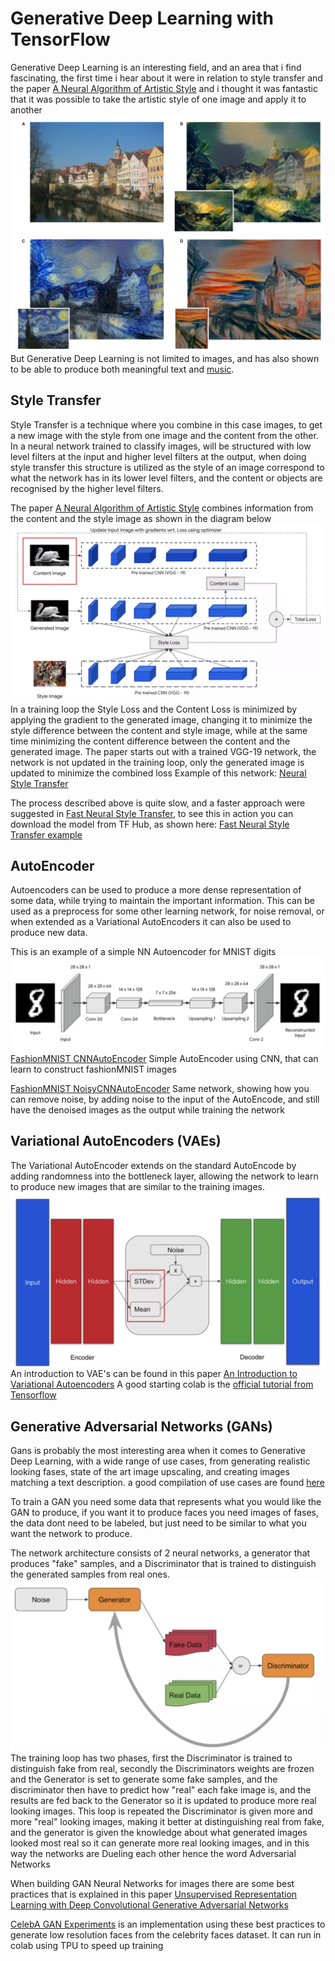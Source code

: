 # Generative Deep Learning with TensorFlow
 
Generative Deep Learning is an interesting field, and an area that i find fascinating, the first time i hear about it were in relation to style transfer and the paper [A Neural Algorithm of Artistic Style](https://arxiv.org/abs/1508.06576) and i thought it was fantastic that it was possible to take the artistic style of one image and apply it to another
![alt text](style_transfer.png "Style Transfer")
But Generative Deep Learning is not limited to images, and has also shown to be able to produce both meaningful text and [music](https://arxiv.org/abs/1612.01010).
 
## Style Transfer
Style Transfer is a technique where you combine in this case images, to get a new image with the style from one image and the content from the other.
In a neural network trained to classify images, will be structured with low level filters at the input and higher level filters at the output, when doing style transfer this structure is utilized as the style of an image correspond to what the network has in its lower level filters, and the content or objects are recognised by the higher level filters.
 
The paper [A Neural Algorithm of Artistic Style](https://arxiv.org/abs/1508.06576) combines information from the content and the style image as shown in the diagram below
![alt text](style_transfer_network.png "Style Transfer Network")
In a training loop the Style Loss and the Content Loss is minimized by applying the gradient to the generated image, changing it to minimize the style difference between the content and style image, while at the same time minimizing the content difference between the content and the generated image.
The paper starts out with a trained VGG-19 network, the network is not updated in the training loop, only the generated image is updated to minimize the combined loss 
Example of this network: [Neural Style Transfer](./C4_W1_Lab_1_Neural_Style_Transfer.ipynb)
 
The process described above is quite slow, and a faster approach were suggested in [Fast Neural Style Transfer](https://arxiv.org/abs/1705.06830), to see this in action you can download the model from TF Hub, as shown here: [Fast Neural Style Transfer example](./C4_W1_Lab_2_Fast_NST.ipynb)
## AutoEncoder
Autoencoders can be used to produce a more dense representation of some data, while trying to maintain the important information. This can be used as a preprocess for some other learning network, for noise removal, or when extended as a Variational AutoEncoders it can also be used to produce new data.
 
This is an example of a simple NN Autoencoder for MNIST digits
![alt text](convolutional_autoencoder.png "Convolutional AutoEncoder")
[FashionMNIST CNNAutoEncoder](./C4_W2_Lab_4_FashionMNIST_CNNAutoEncoder.ipynb) Simple AutoEncoder using CNN, that can learn to construct fashionMNIST images
 
[FashionMNIST NoisyCNNAutoEncoder](./C4_W2_Lab_5_FashionMNIST_NoisyCNNAutoEncoder.ipynb) Same network, showing how you can remove noise, by adding noise to the input of the AutoEncode, and still have the denoised images as the output while training the network
 
 
## Variational AutoEncoders (VAEs)
The Variational AutoEncoder extends on the standard AutoEncode by adding randomness into the bottleneck layer, allowing the network to learn to produce new images that are similar to the training images.
![alt text](Variational_AutoEncoders.png "Variational AutoEncoders")
An introduction to VAE's can be found in this paper [An Introduction to Variational Autoencoders](https://arxiv.org/abs/1906.02691) 
A good starting colab is the [official tutorial from Tensorflow](https://colab.research.google.com/github/tensorflow/docs/blob/master/site/en/tutorials/generative/cvae.ipynb#scrollTo=HrJRef8Ln945)
 
 
 
##  Generative Adversarial Networks (GANs)
 
Gans is probably the most interesting area when it comes to Generative Deep Learning, with a wide range of use cases, from generating realistic looking fases, state of the art image upscaling, and creating images matching a text description. a good compilation of use cases are found [here](https://machinelearningmastery.com/impressive-applications-of-generative-adversarial-networks/)
 
To train a GAN you need some data that represents what you would like the GAN to produce, if you want it to produce faces you need images of fases, the data dont need to be labeled, but just need to be similar to what you want the network to produce.
 
The network architecture consists of 2 neural networks, a generator that produces "fake" samples, and a Discriminator that is trained to distinguish the generated samples from real ones.
![alt text](GAN.png "GAN")
The training loop has two phases, first the Discriminator is trained to distinguish fake from real, secondly the Discriminators weights are frozen and the Generator is set to generate some fake samples, and the discriminator then have to predict how "real" each fake image is, and the results are fed back to the Generator so it is updated to produce more real looking images.
This loop is repeated the Discriminator is given more and more "real" looking images, making it better at distinguishing real from fake, and the generator is given the knowledge about what generated images looked most real so it can generate more real looking images, and in this way the networks are Dueling each other hence the word Adversarial Networks
 
When building GAN Neural Networks for images there are some best practices that is explained in this paper [Unsupervised Representation Learning with Deep Convolutional Generative Adversarial Networks](https://arxiv.org/pdf/1511.06434.pdf)
 
[CelebA GAN Experiments](./C4_W4_Lab_3_CelebA_GAN_Experiments.ipynb) is an implementation using these best practices to generate low resolution faces from the celebrity faces dataset. It can run in colab using TPU to speed up training